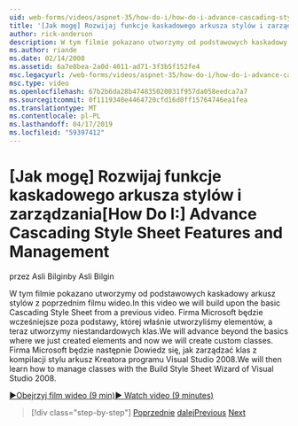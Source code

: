 ```yaml
---
uid: web-forms/videos/aspnet-35/how-do-i/how-do-i-advance-cascading-style-sheet-features-and-management
title: '[Jak mogę] Rozwijaj funkcje kaskadowego arkusza stylów i zarządzania | Dokumentacja firmy Microsoft'
author: rick-anderson
description: W tym filmie pokazano utworzymy od podstawowych kaskadowy arkusz stylów z poprzednim filmu wideo. Firma Microsoft będzie Przejdź krok dalej której właśnie utworzyliśmy elementy i...
ms.author: riande
ms.date: 02/14/2008
ms.assetid: 6a7e8bea-2a0d-4011-ad71-3f3b5f152fe4
msc.legacyurl: /web-forms/videos/aspnet-35/how-do-i/how-do-i-advance-cascading-style-sheet-features-and-management
msc.type: video
ms.openlocfilehash: 67b2b6da28b474835020031f957da058eedca7a7
ms.sourcegitcommit: 0f1119340e4464720cfd16d0ff15764746ea1fea
ms.translationtype: MT
ms.contentlocale: pl-PL
ms.lasthandoff: 04/17/2019
ms.locfileid: "59397412"
---
```

# <a name="how-do-i-advance-cascading-style-sheet-features-and-management"></a><span data-ttu-id="5742c-104">[Jak mogę] Rozwijaj funkcje kaskadowego arkusza stylów i zarządzania</span><span class="sxs-lookup"><span data-stu-id="5742c-104">[How Do I:] Advance Cascading Style Sheet Features and Management</span></span>

<span data-ttu-id="5742c-105">przez Asli Bilgin</span><span class="sxs-lookup"><span data-stu-id="5742c-105">by Asli Bilgin</span></span>

<span data-ttu-id="5742c-106">W tym filmie pokazano utworzymy od podstawowych kaskadowy arkusz stylów z poprzednim filmu wideo.</span><span class="sxs-lookup"><span data-stu-id="5742c-106">In this video we will build upon the basic Cascading Style Sheet from a previous video.</span></span> <span data-ttu-id="5742c-107">Firma Microsoft będzie wcześniejsze poza podstawy, której właśnie utworzyliśmy elementów, a teraz utworzymy niestandardowych klas.</span><span class="sxs-lookup"><span data-stu-id="5742c-107">We will advance beyond the basics where we just created elements and now we will create custom classes.</span></span> <span data-ttu-id="5742c-108">Firma Microsoft będzie następnie Dowiedz się, jak zarządzać klas z kompilacji stylu arkusz Kreatora programu Visual Studio 2008.</span><span class="sxs-lookup"><span data-stu-id="5742c-108">We will then learn how to manage classes with the Build Style Sheet Wizard of Visual Studio 2008.</span></span>

[<span data-ttu-id="5742c-109">&#9654;Obejrzyj film wideo (9 min)</span><span class="sxs-lookup"><span data-stu-id="5742c-109">&#9654; Watch video (9 minutes)</span></span>](https://channel9.msdn.com/Blogs/ASP-NET-Site-Videos/how-do-i-advance-cascading-style-sheet-features-and-management)

> [!div class="step-by-step"]
> <span data-ttu-id="5742c-110">[Poprzednie](how-do-i-adding-elements-to-a-css-file-and-create-new-css-on-the-fly.md)
> [dalej](how-do-i-converting-a-net-20-windows-forms-application-to-net-35.md)</span><span class="sxs-lookup"><span data-stu-id="5742c-110">[Previous](how-do-i-adding-elements-to-a-css-file-and-create-new-css-on-the-fly.md)
[Next](how-do-i-converting-a-net-20-windows-forms-application-to-net-35.md)</span></span>
